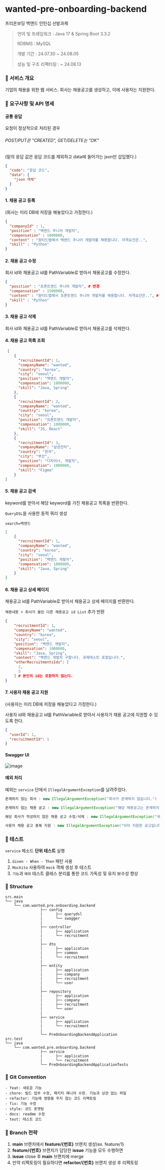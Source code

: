 # wanted-pre-onboarding-backend
프리온보딩 백엔드 인턴십 선발과제

> 언어 및 프레임워크 : Java 17 & Spring Boot 3.3.2
> 
> RDBMS : MySQL
> 
> 개발 기간 : 24.07.30 ~ 24.08.05
> 
> 성능 및 구조 리팩터링 : ~ 24.08.13

### 📌 서비스 개요
기업의 채용을 위한 웹 서비스. 
회사는 채용공고를 생성하고, 이에 사용자는 지원한다.

### 📌 요구사항 및 API 명세
#### 공통 응답
요청이 정상적으로 처리된 경우

###### POST/PUT은 "CREATED", GET/DELETE는 "OK"

(밑의 응답 값은 응답 코드를 제외하고 data에 들어가는 json만 삽입했다.)
```json
{
  "code": "응답 코드",
  "data": {
    "json 객체"
  }
}
```
#### 1. 채용 공고 등록
(회사는 미리 DB에 저장을 해놓았다고 가정한다.)
```json
{
  "companyId" : 1,
  "position" : "백엔드 주니어 개발자",
  "compensation" : 1000000,
  "content" : "원티드랩에서 백엔드 주니어 개발자를 채용합니다. 자격요건은..",
  "skill" : "Python"
}
```

#### 2. 채용 공고 수정
회사 id와 채용공고 id를 PathVariable로 받아서 채용공고를 수정한다.
```json
{
  "position" : "프론트엔드 주니어 개발자", # 변경
  "compensation" : 1500000,
  "content" : "원티드랩에서 프론트엔드 주니어 개발자를 채용합니다. 자격요건은..", # 변경
  "skill" : "Python"
}
```

#### 3. 채용 공고 삭제
회사 id와 채용공고 id를 PathVariable로 받아서 채용공고를 삭제한다.

#### 4. 채용 공고 목록 조회
```json
 [
    {
      "recruitmentId": 1,
      "companyName": "wanted",
      "country": "korea",
      "city": "seoul",
      "position": "백엔드 개발자",
      "compensation": 1000000,
      "skill": "Java, Spring"
    },
    {
      "recruitmentId": 2,
      "companyName": "wanted",
      "country": "korea",
      "city": "seoul",
      "position": "프론트엔드 개발자",
      "compensation": 1000000,
      "skill": "JS, React"
    },
    {
      "recruitmentId": 3,
      "companyName": "삼성전자",
      "country": "한국",
      "city": "부산",
      "position": "디자이너, 개발자",
      "compensation": 1000000,
      "skill": "Figma"
    }
]
```

#### 5. 채용 공고 검색
keyword를 받아서 해당 keyword를 가진 채용공고 목록을 반환한다.

`QueryDSL`을 사용한 동적 쿼리 생성

`search=백엔드`
```json
[
    {
      "recruitmentId": 1,
      "companyName": "wanted",
      "country": "korea",
      "city": "seoul",
      "position": "백엔드 개발자",
      "compensation": 1000000,
      "skill": "Java, Spring"
    }
]
```

#### 6. 채용 공고 상세 페이지
채용공고 id를 PathVariable로 받아서 채용공고 상세 페이지를 반환한다.

`채용내용 + 회사가 올린 다른 채용공고 id List` 추가 반환
```json
{
    "recruitmentId": 1,
    "companyName": "wanted",
    "country": "korea",
    "city": "seoul",
    "position": "백엔드 개발자",
    "compensation": 1000000,
    "skill": "Java, Spring",
    "content": "백엔드 개발자 구합니다. 과제테스트 포함입니다.",
    "otherRecruitmentsIds": [
      2,
      5
    ] # 본인의 id는 포함하지 않는다.
}
```

#### 7. 사용자 채용 공고 지원
(사용자는 미리 DB에 저장을 해놓았다고 가정한다.)

사용자 id와 채용공고 id를 PathVariable로 받아서 사용자가 채용 공고에 지원할 수 있도록 한다.
```json
{
  "userId": 1,
  "recruitmentId": 1
}
```
#### Swagger UI
![image](https://github.com/user-attachments/assets/8d7178f5-1692-4f86-87b7-3bfaf173bd13)

#### 예외 처리
예외는 `service` 단에서 `IllegalArgumentException`를 날려주었다.
```java
존재하지 않는 회사 : new IllegalArgumentException("회사가 존재하지 않습니다.")

존재하지 않는 채용 공고 : new IllegalArgumentException("해당 채용공고는 존재하지 않습니다.")
    
해당 회사가 작성하지 않은 채용 공고 수정/삭제 : new IllegalArgumentException("귀사가 작성하지 않은 채용공고는 삭제/수정할 수 없습니다.")

사용자 채용 공고 중복 지원 : new IllegalArgumentException("이미 지원한 공고입니다.")
```

### 📌 테스트
`service` 메소드 **단위 테스트** 실행
1. `Given - When - Then` 패턴 사용
2. `Mockito` 사용하여 `mock` 객체 생성 후 테스트
3. `기능`과 `예외` 테스트 클래스 분리를 통한 코드 가독성 및 유지 보수성 향상

### 📌 Structure
```
src.main
└── java
    └── com.wanted.pre.onboarding.backend
                ├── config
                |      ├── querydsl
                |      └── swagger
                |
                ├── controller  
                |      ├── application
                |      └── recruitment
                |
                ├── dto
                |      ├── application
                |      ├── common   
                |      └── recruitment
                |
                ├── entity
                |      ├── application
                |      ├── company   
                |      ├── recruitment
                |      └── user
                |
                ├── repository
                |      ├── application
                |      ├── company   
                |      ├── recruitment
                |      └── user
                |
                ├── service
                |      ├── application 
                |      └── recruitment
                |
                └── PreOnboardingBackendApplication
src.test
└── java
    └── com.wanted.pre.onboarding.backend
                ├── service
                |      ├── application
                |      └── recruitment
                └── PreOnboardingBackendApplicationTests
```

### 📌 Git Convention
```
- feat: 새로운 기능
- chore: 빌드 업무 수정, 패키지 매니저 수정. 기능과 상관 없는 파일
- refactor: 기능에 영향을 주지 않는 코드 리팩토링
- fix: 기능 수정
- style: 코드 포맷팅
- docs: readme 수정
- test: 테스트 코드
```

### 📌 Branch 전략
1. **main** 브랜치에서 **feature/{번호}** 브랜치 생성(ex. feature/1)
2. **feature/{번호}** 브랜치가 담당한 **issue** 기능을 모두 수행하면
3. **issue** close 후 **main** 브랜치에 merge
4. 만약 리팩토링이 필요하다면 **refactor/{번호}** 브랜치 생성 후 리팩토링
